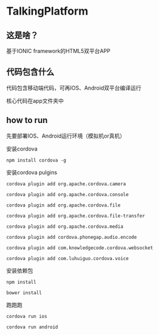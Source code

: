 # TalkingPlatform
## 这是啥？
基于IONIC framework的HTML5双平台APP
## 代码包含什么
代码包含移动端代码，可再IOS、Android双平台编译运行

核心代码在app文件夹中
## how to run
先要部署IOS、Android运行环境（模拟机or真机）

安装cordova

```
npm install cordova -g
```

安装cordova pulgins


``` 
cordova plugin add org.apache.cordova.camera
```
```
cordova plugin add org.apache.cordova.console
```
```
cordova plugin add org.apache.cordova.file
```
```
cordova plugin add org.apache.cordova.file-transfer
```
```
cordova plugin add org.apache.cordova.media
```
```
cordova plugin add cordova.phonegap.audio.encode
```
```
cordova plugin add com.knowledgecode.cordova.websocket
```
```
cordova plugin add com.luhuiguo.cordova.voice
```

安装依赖包


```
npm install 
```
```
bower install
```

跑跑跑 


``` 
cordova run ios
```
```
cordova run android
```